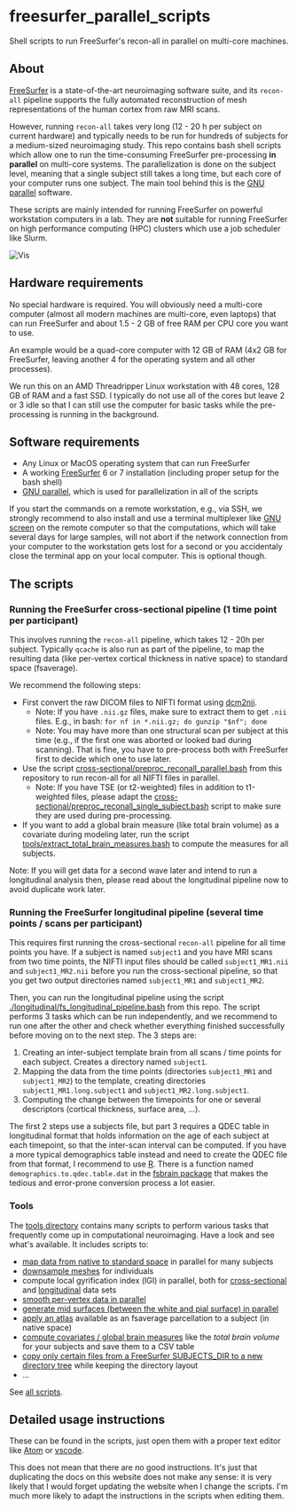 # freesurfer_parallel_scripts
Shell scripts to run FreeSurfer's recon-all in parallel on multi-core machines.


## About

[FreeSurfer](https://freesurfer.net/) is a state-of-the-art neuroimaging software suite, and its `recon-all` pipeline supports the fully automated reconstruction of mesh representations of the human cortex from raw MRI scans. 

However, running `recon-all` takes very long (12 - 20 h per subject on current hardware) and typically needs to be run for hundreds of subjects for a medium-sized neuroimaging study. This repo contains bash shell scripts which allow one to run the time-consuming FreeSurfer pre-processing **in parallel** on multi-core systems. The parallelization is done on the subject level, meaning that a single subject still takes a long time, but each core of your computer runs one subject. The main tool behind this is the [GNU parallel](https://www.gnu.org/software/parallel/) software.

These scripts are mainly intended for running FreeSurfer on powerful workstation computers in a lab. They are **not** suitable for running FreeSurfer on high performance computing (HPC) clusters which use a job scheduler like Slurm.

![Vis](https://github.com/dfsp-spirit/freesurfer_parallel_scripts/blob/main/web/freesurfer_parallel_scripts.png?raw=true "freesurfer_parallel_scripts")

## Hardware requirements

No special hardware is required. You will obviously need a multi-core computer (almost all modern machines are multi-core, even laptops) that can run FreeSurfer and about 1.5 - 2 GB of free RAM per CPU core you want to use.

An example would be a quad-core computer with 12 GB of RAM (4x2 GB for FreeSurfer, leaving another 4 for the operating system and all other processes).

We run this on an AMD Threadripper Linux workstation with 48 cores, 128 GB of RAM and a fast SSD. I typically do not use all of the cores but leave 2 or 3 idle so that I can still use the computer for basic tasks while the pre-processing is running in the background.

## Software requirements

* Any Linux or MacOS operating system that can run FreeSurfer
* A working [FreeSurfer](https://freesurfer.net/) 6 or 7 installation (including proper setup for the bash shell)
* [GNU parallel](https://www.gnu.org/software/parallel/), which is used for parallelization in all of the scripts

If you start the commands on a remote workstation, e.g., via SSH, we strongly recommend to also install and use a terminal multiplexer like [GNU screen](https://www.gnu.org/software/screen/) on the remote computer so that the computations, which will take several days for large samples, will not abort if the network connection from your computer to the workstation gets lost for a second or you accidentaly close the terminal app on your local computer. This is optional though.


## The scripts


### Running the FreeSurfer cross-sectional pipeline (1 time point per participant)

This involves running the `recon-all` pipeline, which takes 12 - 20h per subject. Typically `qcache` is also run as part of the pipeline, to map the resulting data (like per-vertex cortical thickness in native space) to standard space (fsaverage).

We recommend the following steps:

* First convert the raw DICOM files to NIFTI format using [dcm2nii](https://www.nitrc.org/plugins/mwiki/index.php/dcm2nii:MainPage).
  - Note: If you have `.nii.gz` files, make sure to extract them to get `.nii` files. E.g., in bash: `for nf in *.nii.gz; do gunzip "$nf"; done`
  - Note: You may have more than one structural scan per subject at this time (e.g., if the first one was aborted or looked bad during scanning). That is fine, you have to pre-process both with FreeSurfer first to decide which one to use later.
* Use the script [cross-sectional/preproc_reconall_parallel.bash](./cross-sectional/preproc_reconall_parallel.bash) from this repository to run recon-all for all NIFTI files in parallel.
  - Note: If you have TSE (or t2-weighted) files in addition to t1-weighted files, please adapt the [cross-sectional/preproc_reconall_single_subject.bash](https://github.com/dfsp-spirit/freesurfer_parallel_scripts/blob/main/cross-sectional/preproc_reconall_single_subject.bash) script to make sure they are used during pre-processing.
* If you want to add a global brain measure (like total brain volume) as a covariate during modeling later, run the script [tools/extract_total_brain_measures.bash](./tools/extract_total_brain_measures.bash) to compute the measures for all subjects.

Note: If you will get data for a second wave later and intend to run a longitudinal analysis then, please read about the longitudinal pipeline now to avoid duplicate work later.


### Running the FreeSurfer longitudinal pipeline (several time points / scans per participant)

This requires first running the cross-sectional `recon-all` pipeline for all time points you have. If a subject is named `subject1` and you have MRI scans from two time points, the NIFTI input files should be called `subject1_MR1.nii` and `subject1_MR2.nii` before you run the cross-sectional pipeline, so that you get two output directories named `subject1_MR1` and `subject1_MR2`.

Then, you can run the longitudinal pipeline using the script [./longitudinal/fs_longitudinal_pipeline.bash](./longitudinal/fs_longitudinal_pipeline.bash) from this repo. The script performs 3 tasks which can be run independently, and we recommend to run one after the other and check whether everything finished successfully before moving on to the next step. The 3 steps are:

1) Creating an inter-subject template brain from all scans / time points for each subject. Creates a directory named `subject1`.
2) Mapping the data from the time points (directories `subject1_MR1` and `subject1_MR2`) to the template, creating directories `subject1_MR1.long.subject1` and `subject1_MR2.long.subject1`.
3) Computing the change between the timepoints for one or several descriptors (cortical thickness, surface area, ...).

The first 2 steps use a subjects file, but part 3 requires a QDEC table in longitudinal format that holds information on the age of each subject at each timepoint, so that the inter-scan interval can be computed. If you have a more typical demographics table instead and need to create the QDEC file from that format, I recommend to use [R](https://www.r-project.org/). There is a function named `demographics.to.qdec.table.dat` in the [fsbrain package](https://github.com/dfsp-spirit/fsbrain) that makes the tedious and error-prone conversion process a lot easier.

### Tools

The [tools directory](./tools/) contains many scripts to perform various tasks that frequently come up in computational neuroimaging. Have a look and see what's available. It includes scripts to:

* [map data from native to standard space](./tools/map_to_fsaverage_parallel.bash) in parallel for many subjects
* [downsample meshes](./tools/downsample_mesh_subject.bash) for individuals
* compute local gyrification index (lGI) in parallel, both for [cross-sectional](./tools/parallel_lgi_native.bash) and [longitudinal](./tools/parallel_lgi_native_longitudinal.bash) data sets
* [smooth per-vertex data in parallel](./tools/smooth_stddata_custom_parallel.bash)
* [generate mid surfaces (between the white and pial surface) in parallel](./tools/parallel_gen_mid_surface.bash)
* [apply an atlas](./tools/apply_atlas_fs.bash) available as an fsaverage parcellation to a subject (in native space)
* [compute covariates / global brain measures](./tools/extract_total_brain_measures.bash) like the *total brain volume* for your subjects and save them to a CSV table
* [copy only certain files from a FreeSurfer SUBJECTS_DIR to a new directory tree](./tools/deepcopy_brain_measures_only.bash) while keeping the directory layout
* ...

See [all scripts](./tools/). 

## Detailed usage instructions

These can be found in the scripts, just open them with a proper text editor like [Atom](https://atom.io/) or [vscode](https://code.visualstudio.com/). 

This does not mean that there are no good instructions. It's just that duplicating the docs on this website does not make any sense: it is very likely that I would forget updating the website when I change the scripts. I'm much more likely to adapt the instructions in the scripts when editing them.
